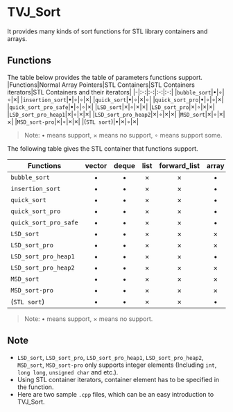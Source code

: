 # TVJ_Sort
It provides many kinds of sort functions for STL library containers and arrays.

## Functions
The table below provides the table of parameters functions support.
|Functions|Normal Array Pointers|STL Containers|STL Containers iterators|STL Containers and their iterators|
|-|:-:|:-:|:-:|:-:|
|`bubble_sort`|$\bullet$|$\circ$|$\circ$|$\times$|
|`insertion_sort`|$\bullet$|$\circ$|$\circ$|$\times$|
|`quick_sort`|$\bullet$|$\circ$|$\times$|$\circ$|
|`quick_sort_pro`|$\bullet$|$\circ$|$\circ$|$\times$|
|`quick_sort_pro_safe`|$\bullet$|$\circ$|$\circ$|$\times$|
|`LSD_sort`|$\times$|$\circ$|$\times$|$\times$|
|`LSD_sort_pro`|$\times$|$\circ$|$\times$|$\times$|
|`LSD_sort_pro_heap1`|$\times$|$\circ$|$\times$|$\times$|
|`LSD_sort_pro_heap2`|$\times$|$\circ$|$\times$|$\times$|
|`MSD_sort`|$\times$|$\circ$|$\times$|$\times$|
|`MSD_sort-pro`|$\times$|$\circ$|$\times$|$\times$|
|(`STL sort`)|$\bullet$|$\times$|$\circ$|$\times$|

> Note: $\bullet$ means support, $\times$ means no support, $\circ$ means support some.

The following table gives the STL container that functions support.

|Functions|vector|deque|list|forward_list|array|
|-|:-:|:-:|:-:|:-:|:-:|
|`bubble_sort`|$\bullet$|$\bullet$|$\times$|$\times$|$\bullet$|
|`insertion_sort`|$\bullet$|$\bullet$|$\times$|$\times$|$\bullet$|
|`quick_sort`|$\bullet$|$\bullet$|$\times$|$\times$|$\bullet$|
|`quick_sort_pro`|$\bullet$|$\bullet$|$\times$|$\times$|$\bullet$|
|`quick_sort_pro_safe`|$\bullet$|$\bullet$|$\times$|$\times$|$\bullet$|
|`LSD_sort`|$\bullet$|$\bullet$|$\times$|$\times$|$\times$|
|`LSD_sort_pro`|$\bullet$|$\bullet$|$\times$|$\times$|$\times$|
|`LSD_sort_pro_heap1`|$\bullet$|$\bullet$|$\times$|$\times$|$\bullet$|
|`LSD_sort_pro_heap2`|$\bullet$|$\bullet$|$\times$|$\times$|$\times$|
|`MSD_sort`|$\bullet$|$\bullet$|$\times$|$\times$|$\times$|
|`MSD_sort-pro`|$\bullet$|$\bullet$|$\times$|$\times$|$\times$|
|(`STL sort`)|$\bullet$|$\bullet$|$\times$|$\times$|$\bullet$|

> Note: $\bullet$ means support, $\times$ means no support.

## Note
* `LSD_sort`, `LSD_sort_pro`, `LSD_sort_pro_heap1`, `LSD_sort_pro_heap2`, `MSD_sort`, `MSD_sort-pro` only supports integer elements (Including `int`, `long long`, `unsigned char` and etc.).
* Using STL container iterators, container element has to be specified in the function.
* Here are two sample `.cpp` files, which can be an easy introduction to TVJ_Sort.
